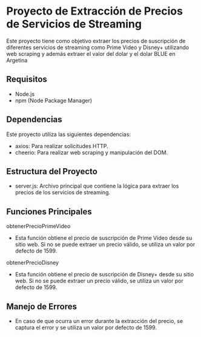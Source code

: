 # Proyecto de Extracción de Precios de Servicios de Streaming

Este proyecto tiene como objetivo extraer los precios de suscripción de diferentes servicios de streaming como Prime Video y Disney+ utilizando web scraping y además
extraer el valor del dolar y el dolar BLUE en Argetina 

## Requisitos

- Node.js
- npm (Node Package Manager)

## Dependencias
Este proyecto utiliza las siguientes dependencias:

- axios: Para realizar solicitudes HTTP.
- cheerio: Para realizar web scraping y manipulación del DOM.

## Estructura del Proyecto
- server.js: Archivo principal que contiene la lógica para extraer los precios de los servicios de streaming.

## Funciones Principales

obtenerPrecioPrimeVideo
- Esta función obtiene el precio de suscripción de Prime Video desde su sitio web. Si no se puede extraer un precio válido, se utiliza un valor por defecto de 1599.

obtenerPrecioDisney
- Esta función obtiene el precio de suscripción de Disney+ desde su sitio web. Si no se puede extraer un precio válido, se utiliza un valor por defecto de 1599.

## Manejo de Errores
- En caso de que ocurra un error durante la extracción del precio, se captura el error y se utiliza un valor por defecto de 1599.


